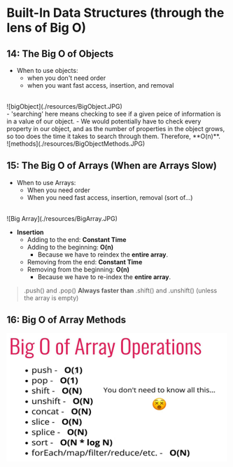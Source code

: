 # Built-In Data Structures (through the lens of Big O)

## 14: The Big O of Objects

  - When to use objects:
    - when you don't need order
    - when you want fast access, insertion, and removal
<br>
![bigObject](./resources/BigObject.JPG)
<br>
- 'searching' here means checking to see if a given peice of information is in a value of our object.
  - We would potentially have to check every property in our object, and as the number of properties in the object grows, so too does the time it takes to search through them. Therefore, **O(n)**.
<br>
![methods](./resources/BigObjectMethods.JPG)

## 15: The Big O of Arrays (When are Arrays Slow)

- When to use Arrays:
  - When you need order
  - When you need fast access, insertion, removal (sort of...)

<br>
![Big Array](./resources/BigArray.JPG)

- **Insertion**
  - Adding to the end: **Constant Time**
  - Adding to the beginning: **O(n)**
    - Because we have to reindex the **entire array**.
  - Removing from the end: **Constant Time**
  - Removing from the beginning: **O(n)**
    - Because we have to re-index the **entire array**.

> .push() and .pop() **Always faster than** .shift() and .unshift() (unless the array is empty)

## 16: Big O of Array Methods

![bigOps](./resources/BigOps.JPG)